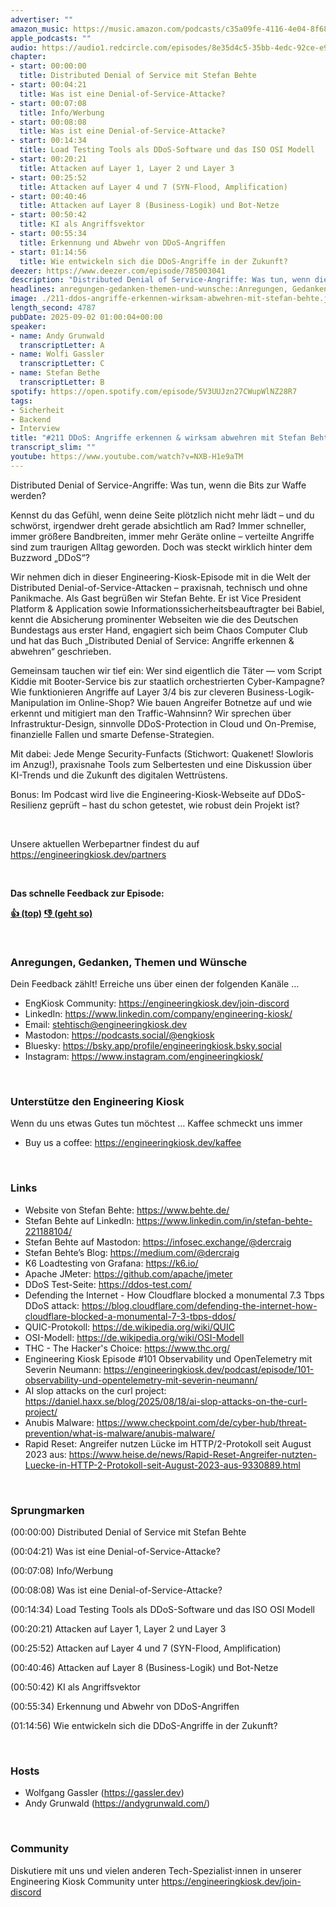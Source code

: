 ```yaml
---
advertiser: ""
amazon_music: https://music.amazon.com/podcasts/c35a09fe-4116-4e04-8f68-77d61b112e46/episodes/83ee6d02-f393-4daa-a97e-2c8d8f7e82f1/engineering-kiosk-211-ddos-angriffe-erkennen-wirksam-abwehren-mit-stefan-behte
apple_podcasts: ""
audio: https://audio1.redcircle.com/episodes/8e35d4c5-35bb-4edc-92ce-e9a034941c5e/stream.mp3
chapter:
- start: 00:00:00
  title: Distributed Denial of Service mit Stefan Behte
- start: 00:04:21
  title: Was ist eine Denial-of-Service-Attacke?
- start: 00:07:08
  title: Info/Werbung
- start: 00:08:08
  title: Was ist eine Denial-of-Service-Attacke?
- start: 00:14:34
  title: Load Testing Tools als DDoS-Software und das ISO OSI Modell
- start: 00:20:21
  title: Attacken auf Layer 1, Layer 2 und Layer 3
- start: 00:25:52
  title: Attacken auf Layer 4 und 7 (SYN-Flood, Amplification)
- start: 00:40:46
  title: Attacken auf Layer 8 (Business-Logik) und Bot-Netze
- start: 00:50:42
  title: KI als Angriffsvektor
- start: 00:55:34
  title: Erkennung und Abwehr von DDoS-Angriffen
- start: 01:14:56
  title: Wie entwickeln sich die DDoS-Angriffe in der Zukunft?
deezer: https://www.deezer.com/episode/785003041
description: "Distributed Denial of Service-Angriffe: Was tun, wenn die Bits zur Waffe werden? Kennst du das Gefühl, wenn deine Seite plötzlich nicht mehr lädt – und du schwörst, irgendwer dreht gerade absichtlich am Rad? Immer schneller, immer größere Bandbreiten, immer mehr Geräte online – verteilte Angriffe sind zum traurigen Alltag geworden. Doch was steckt wirklich hinter dem Buzzword „DDoS“? Wir nehmen dich in dieser Engineering-Kiosk-Episode mit in die Welt der Distributed Denial-of-Service-Attacken – praxisnah, technisch und ohne Panikmache. Als Gast begrüßen wir Stefan Behte. Er ist Vice President Platform & Application sowie Informationssicherheitsbeauftragter bei Babiel, kennt die Absicherung prominenter Webseiten wie die des Deutschen Bundestags aus erster Hand, engagiert sich beim Chaos Computer Club und hat das Buch „Distributed Denial of Service: Angriffe erkennen & abwehren“ geschrieben. Gemeinsam tauchen wir tief ein: Wer sind eigentlich die Täter ― vom Script Kiddie mit Booter-Service bis zur staatlich orchestrierten Cyber-Kampagne? Wie funktionieren Angriffe auf Layer 3/4 bis zur cleveren Business-Logik-Manipulation im Online-Shop? Wie bauen Angreifer Botnetze auf und wie erkennt und mitigiert man den Traffic-Wahnsinn? Wir sprechen über Infrastruktur-Design, sinnvolle DDoS-Protection in Cloud und On-Premise, finanzielle Fallen und smarte Defense-Strategien. Mit dabei: Jede Menge Security-Funfacts (Stichwort: Quakenet! Slowloris im Anzug!), praxisnahe Tools zum Selbertesten und eine Diskussion über KI-Trends und die Zukunft des digitalen Wettrüstens. Bonus: Im Podcast wird live die Engineering-Kiosk-Webseite auf DDoS-Resilienz geprüft – hast du schon getestet, wie robust dein Projekt ist?  Unsere aktuellen Werbepartner findest du auf https://engineeringkiosk.dev/partners  Das schnelle Feedback zur Episode: 👍 (top)\u00a0👎 (geht so)  Anregungen, Gedanken, Themen und WünscheDein Feedback zählt! Erreiche uns über einen der folgenden Kanäle … EngKiosk Community: https://engineeringkiosk.dev/join-discord\u00a0LinkedIn: https://www.linkedin.com/company/engineering-kiosk/Email: stehtisch@engineeringkiosk.devMastodon: https://podcasts.social/@engkioskBluesky: https://bsky.app/profile/engineeringkiosk.bsky.socialInstagram: https://www.instagram.com/engineeringkiosk/ Unterstütze den Engineering KioskWenn du uns etwas Gutes tun möchtest … Kaffee schmeckt uns immer\u00a0 Buy us a coffee: https://engineeringkiosk.dev/kaffee LinksWebsite von Stefan Behte: https://www.behte.de/Stefan Behte auf LinkedIn: https://www.linkedin.com/in/stefan-behte-221188104/Stefan Behte auf Mastodon: https://infosec.exchange/@dercraigStefan Behte’s Blog: https://medium.com/@dercraigK6 Loadtesting von Grafana: https://k6.io/Apache JMeter: https://github.com/apache/jmeterDDoS Test-Seite: https://ddos-test.com/Defending the Internet - How Cloudflare blocked a monumental 7.3 Tbps DDoS attack: https://blog.cloudflare.com/defending-the-internet-how-cloudflare-blocked-a-monumental-7-3-tbps-ddos/QUIC-Protokoll: https://de.wikipedia.org/wiki/QUICOSI-Modell: https://de.wikipedia.org/wiki/OSI-ModellTHC - The Hacker's Choice: https://www.thc.org/Engineering Kiosk Episode #101 Observability und OpenTelemetry mit Severin Neumann: https://engineeringkiosk.dev/podcast/episode/101-observability-und-opentelemetry-mit-severin-neumann/AI slop attacks on the curl project: https://daniel.haxx.se/blog/2025/08/18/ai-slop-attacks-on-the-curl-project/Anubis Malware: https://www.checkpoint.com/de/cyber-hub/threat-prevention/what-is-malware/anubis-malware/Rapid Reset: Angreifer nutzen Lücke im HTTP/2-Protokoll seit August 2023 aus: https://www.heise.de/news/Rapid-Reset-Angreifer-nutzten-Luecke-in-HTTP-2-Protokoll-seit-August-2023-aus-9330889.html Sprungmarken(00:00:00) Distributed Denial of Service mit Stefan Behte (00:04:21) Was ist eine Denial-of-Service-Attacke? (00:07:08) Info/Werbung (00:08:08) Was ist eine Denial-of-Service-Attacke? (00:14:34) Load Testing Tools als DDoS-Software und das ISO OSI Modell (00:20:21) Attacken auf Layer 1, Layer 2 und Layer 3 (00:25:52) Attacken auf Layer 4 und 7 (SYN-Flood, Amplification) (00:40:46) Attacken auf Layer 8 (Business-Logik) und Bot-Netze (00:50:42) KI als Angriffsvektor (00:55:34) Erkennung und Abwehr von DDoS-Angriffen (01:14:56) Wie entwickeln sich die DDoS-Angriffe in der Zukunft?  HostsWolfgang Gassler (https://gassler.dev)\u00a0Andy Grunwald (https://andygrunwald.com/) CommunityDiskutiere mit uns und vielen anderen Tech-Spezialist⋅innen in unserer Engineering Kiosk Community unter https://engineeringkiosk.dev/join-discord"
headlines: anregungen-gedanken-themen-und-wunsche::Anregungen, Gedanken, Themen und Wünsche||unterstutze-den-engineering-kiosk::Unterstütze den Engineering Kiosk||links::Links||sprungmarken::Sprungmarken||hosts::Hosts||community::Community
image: ./211-ddos-angriffe-erkennen-wirksam-abwehren-mit-stefan-behte.jpg
length_second: 4787
pubDate: 2025-09-02 01:00:04+00:00
speaker:
- name: Andy Grunwald
  transcriptLetter: A
- name: Wolfi Gassler
  transcriptLetter: C
- name: Stefan Bethe
  transcriptLetter: B
spotify: https://open.spotify.com/episode/5V3UUJzn27CWupWlNZ28R7
tags:
- Sicherheit
- Backend
- Interview
title: "#211 DDoS: Angriffe erkennen & wirksam abwehren mit Stefan Behte"
transcript_slim: ""
youtube: https://www.youtube.com/watch?v=NXB-H1e9aTM
---
```

<p>Distributed Denial of Service-Angriffe: Was tun, wenn die Bits zur Waffe werden?</p><p>Kennst du das Gefühl, wenn deine Seite plötzlich nicht mehr lädt – und du schwörst, irgendwer dreht gerade absichtlich am Rad? Immer schneller, immer größere Bandbreiten, immer mehr Geräte online – verteilte Angriffe sind zum traurigen Alltag geworden. Doch was steckt wirklich hinter dem Buzzword „DDoS“?</p><p>Wir nehmen dich in dieser Engineering-Kiosk-Episode mit in die Welt der Distributed Denial-of-Service-Attacken – praxisnah, technisch und ohne Panikmache. Als Gast begrüßen wir Stefan Behte. Er ist Vice President Platform &amp; Application sowie Informationssicherheitsbeauftragter bei Babiel, kennt die Absicherung prominenter Webseiten wie die des Deutschen Bundestags aus erster Hand, engagiert sich beim Chaos Computer Club und hat das Buch „Distributed Denial of Service: Angriffe erkennen &amp; abwehren“ geschrieben.</p><p>Gemeinsam tauchen wir tief ein: Wer sind eigentlich die Täter ― vom Script Kiddie mit Booter-Service bis zur staatlich orchestrierten Cyber-Kampagne? Wie funktionieren Angriffe auf Layer 3/4 bis zur cleveren Business-Logik-Manipulation im Online-Shop? Wie bauen Angreifer Botnetze auf und wie erkennt und mitigiert man den Traffic-Wahnsinn? Wir sprechen über Infrastruktur-Design, sinnvolle DDoS-Protection in Cloud und On-Premise, finanzielle Fallen und smarte Defense-Strategien.</p><p>Mit dabei: Jede Menge Security-Funfacts (Stichwort: Quakenet! Slowloris im Anzug!), praxisnahe Tools zum Selbertesten und eine Diskussion über KI-Trends und die Zukunft des digitalen Wettrüstens.</p><p>Bonus: Im Podcast wird live die Engineering-Kiosk-Webseite auf DDoS-Resilienz geprüft – hast du schon getestet, wie robust dein Projekt ist?</p><p><br></p><p>Unsere aktuellen Werbepartner findest du auf <a href="https://engineeringkiosk.dev/partners">https://engineeringkiosk.dev/partners</a></p><p><br></p><p><strong>Das schnelle Feedback zur Episode:</strong></p><p><a href="https://api.openpodcast.dev/feedback/211/upvote" rel="nofollow"><strong>👍 (top)</strong></a><strong> </strong><a href="https://api.openpodcast.dev/feedback/211/downvote" rel="nofollow"><strong>👎 (geht so)</strong></a></p><p><br></p><h3 id="anregungen-gedanken-themen-und-wunsche">Anregungen, Gedanken, Themen und Wünsche</h3><p>Dein Feedback zählt! Erreiche uns über einen der folgenden Kanäle …</p><ul><li>EngKiosk Community: <a href="https://engineeringkiosk.dev/join-discord">https://engineeringkiosk.dev/join-discord</a> </li><li>LinkedIn: <a href="https://www.linkedin.com/company/engineering-kiosk/" rel="nofollow">https://www.linkedin.com/company/engineering-kiosk/</a></li><li>Email: <a href="mailto:stehtisch@engineeringkiosk.dev" rel="nofollow">stehtisch@engineeringkiosk.dev</a></li><li>Mastodon: <a href="https://podcasts.social/@engkiosk" rel="nofollow">https://podcasts.social/@engkiosk</a></li><li>Bluesky: <a href="https://bsky.app/profile/engineeringkiosk.bsky.social" rel="nofollow">https://bsky.app/profile/engineeringkiosk.bsky.social</a></li><li>Instagram: <a href="https://www.instagram.com/engineeringkiosk/" rel="nofollow">https://www.instagram.com/engineeringkiosk/</a></li></ul><p><br></p><h3 id="unterstutze-den-engineering-kiosk">Unterstütze den Engineering Kiosk</h3><p>Wenn du uns etwas Gutes tun möchtest … Kaffee schmeckt uns immer </p><ul><li>Buy us a coffee: <a href="https://engineeringkiosk.dev/kaffee">https://engineeringkiosk.dev/kaffee</a></li></ul><p><br></p><h3 id="links">Links</h3><ul><li>Website von Stefan Behte: <a href="https://www.behte.de/" rel="nofollow">https://www.behte.de/</a></li><li>Stefan Behte auf LinkedIn: <a href="https://www.linkedin.com/in/stefan-behte-221188104/" rel="nofollow">https://www.linkedin.com/in/stefan-behte-221188104/</a></li><li>Stefan Behte auf Mastodon: <a href="https://infosec.exchange/@dercraig" rel="nofollow">https://infosec.exchange/@dercraig</a></li><li>Stefan Behte’s Blog: <a href="https://medium.com/@dercraig" rel="nofollow">https://medium.com/@dercraig</a></li><li>K6 Loadtesting von Grafana: <a href="https://k6.io/" rel="nofollow">https://k6.io/</a></li><li>Apache JMeter: <a href="https://github.com/apache/jmeter" rel="nofollow">https://github.com/apache/jmeter</a></li><li>DDoS Test-Seite: <a href="https://ddos-test.com/" rel="nofollow">https://ddos-test.com/</a></li><li>Defending the Internet - How Cloudflare blocked a monumental 7.3 Tbps DDoS attack: <a href="https://blog.cloudflare.com/defending-the-internet-how-cloudflare-blocked-a-monumental-7-3-tbps-ddos/" rel="nofollow">https://blog.cloudflare.com/defending-the-internet-how-cloudflare-blocked-a-monumental-7-3-tbps-ddos/</a></li><li>QUIC-Protokoll: <a href="https://de.wikipedia.org/wiki/QUIC" rel="nofollow">https://de.wikipedia.org/wiki/QUIC</a></li><li>OSI-Modell: <a href="https://de.wikipedia.org/wiki/OSI-Modell" rel="nofollow">https://de.wikipedia.org/wiki/OSI-Modell</a></li><li>THC - The Hacker&#39;s Choice: <a href="https://www.thc.org/" rel="nofollow">https://www.thc.org/</a></li><li>Engineering Kiosk Episode #101 Observability und OpenTelemetry mit Severin Neumann: <a href="https://engineeringkiosk.dev/podcast/episode/101-observability-und-opentelemetry-mit-severin-neumann/">https://engineeringkiosk.dev/podcast/episode/101-observability-und-opentelemetry-mit-severin-neumann/</a></li><li>AI slop attacks on the curl project: <a href="https://daniel.haxx.se/blog/2025/08/18/ai-slop-attacks-on-the-curl-project/" rel="nofollow">https://daniel.haxx.se/blog/2025/08/18/ai-slop-attacks-on-the-curl-project/</a></li><li>Anubis Malware: <a href="https://www.checkpoint.com/de/cyber-hub/threat-prevention/what-is-malware/anubis-malware/" rel="nofollow">https://www.checkpoint.com/de/cyber-hub/threat-prevention/what-is-malware/anubis-malware/</a></li><li>Rapid Reset: Angreifer nutzen Lücke im HTTP/2-Protokoll seit August 2023 aus: <a href="https://www.heise.de/news/Rapid-Reset-Angreifer-nutzten-Luecke-in-HTTP-2-Protokoll-seit-August-2023-aus-9330889.html" rel="nofollow">https://www.heise.de/news/Rapid-Reset-Angreifer-nutzten-Luecke-in-HTTP-2-Protokoll-seit-August-2023-aus-9330889.html</a></li></ul><p><br></p><h3 id="sprungmarken">Sprungmarken</h3><p>(00:00:00) Distributed Denial of Service mit Stefan Behte</p><p>(00:04:21) Was ist eine Denial-of-Service-Attacke?</p><p>(00:07:08) Info/Werbung</p><p>(00:08:08) Was ist eine Denial-of-Service-Attacke?</p><p>(00:14:34) Load Testing Tools als DDoS-Software und das ISO OSI Modell</p><p>(00:20:21) Attacken auf Layer 1, Layer 2 und Layer 3</p><p>(00:25:52) Attacken auf Layer 4 und 7 (SYN-Flood, Amplification)</p><p>(00:40:46) Attacken auf Layer 8 (Business-Logik) und Bot-Netze</p><p>(00:50:42) KI als Angriffsvektor</p><p>(00:55:34) Erkennung und Abwehr von DDoS-Angriffen</p><p>(01:14:56) Wie entwickeln sich die DDoS-Angriffe in der Zukunft?</p><p><br></p><h3 id="hosts">Hosts</h3><ul><li>Wolfgang Gassler (<a href="https://gassler.dev" rel="nofollow">https://gassler.dev</a>) </li><li>Andy Grunwald (<a href="https://andygrunwald.com/" rel="nofollow">https://andygrunwald.com/</a>)</li></ul><p><br></p><h3 id="community">Community</h3><p>Diskutiere mit uns und vielen anderen Tech-Spezialist⋅innen in unserer Engineering Kiosk Community unter <a href="https://engineeringkiosk.dev/join-discord">https://engineeringkiosk.dev/join-discord</a> </p>